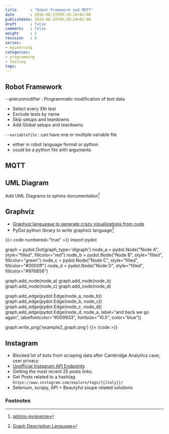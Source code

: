 ```yaml
---
title      : "Robot Framework and MQTT"
date       : 2019-08-23T09:39:24+02:00
publishdate: 2019-08-24T09:39:24+02:00
draft      : false
comments   : false
weight     : 5
revision   : 0
series:
- myLearning
categories:
- programming
- testing
tags:
---
```


## Robot Framework

--prerunmodifier
: Programmatic modification of test data
* Select every Xth test
* Exclude tests by name
* Skip setups and teardowns
* Add Global setups and teardowns

`--variablefile`
: can have one or multiple variable file
* either in robot language format or python
* could be a python file with arguments

## MQTT


## UML Diagram

Add UML Diagrams to sphinx documentation[^1]

## Graphviz

- [Graphviz languague to generate crazy vizualizations from code](http://www.graphviz.org/gallery/)
- PyDot python library to write graphviz language[^3]

{{< code numbered="true" >}}
import pydot

graph = pydot.Dot(graph_type='digraph')
node_a = pydot.Node("Node A", style="filled", fillcolor="red")
node_b = pydot.Node("Node B", style="filled", fillcolor="green")
node_c = pydot.Node("Node C", style="filled", fillcolor="#0000ff")
node_d = pydot.Node("Node D", style="filled", fillcolor="#976856")

graph.add_node(node_a)
graph.add_node(node_b)
graph.add_node(node_c)
graph.add_node(node_d)

graph.add_edge(pydot.Edge(node_a, node_b))
graph.add_edge(pydot.Edge(node_b, node_c))
graph.add_edge(pydot.Edge(node_c, node_d))
graph.add_edge(pydot.Edge(node_d, node_a, label="and back we go again", labelfontcolor="#009933", fontsize="10.0", color="blue"))

graph.write_png('example2_graph.png')
{{< /code >}}

## Instagram

* Blocked lot of bots from scraping data after Cambridge Analytica case, user privacy
* [Unofficial Instagram API Endpoints](https://stevesie.com/apps/instagram-api)
* Getting the most recent 25 posts links.
* Get Posts related to a hashtag `https://www.instagram.com/explore/tags/{{italy}}/`
* Selenium, scrapy, API + Beautyful soupe related solutions


### Footnotes

[^1]: [sphinx-pyreverse](https://github.com/alendit/sphinx-pyreverse)
[^2]: [pydot](https://github.com/pydot/pydot)
[^3]: [Graph Description Language](https://en.wikipedia.org/wiki/DOT_(graph_description_language))
